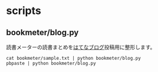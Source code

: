# scripts

## bookmeter/blog.py

読書メーターの読書まとめを[はてなブログ](https://blog.smasato.net/archive/category/%E8%AA%AD%E6%9B%B8%E3%83%A1%E3%83%BC%E3%82%BF%E3%83%BC)投稿用に整形します。

```shell
cat bookmeter/sample.txt | python bookmeter/blog.py
pbpaste | python bookmeter/blog.py
```
